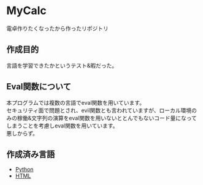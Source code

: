 # MyCalc
電卓作りたくなったから作ったリポジトリ

## 作成目的
言語を学習できたかというテスト&暇だった。

## Eval関数について
本プログラムでは複数の言語でeval関数を用いています。<br>
セキュリティ面で問題とされ、evil関数とも言われていますが、ローカル環境のみの稼働&文字列の演算をeval関数を用いないととんでもないコード量になってしまうことを考慮しeval関数を用いています。<br>
悪しからず。

## 作成済み言語
<ul>
  <li><a href="https://github.com/Unigmos/MyCalc/tree/main/python">Python</a></li>
  <li><a href="https://github.com/Unigmos/MyCalc/tree/main/html">HTML</a></li>
</ul>
